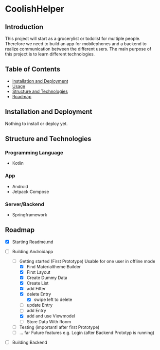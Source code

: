 # CoolishHelper

## Introduction
This project will start as a grocerylist or todolist for multiple people. Therefore we need to build an app for mobilephones and a backend to realize communication between the different users. The main purpose of this project is to learn different technologies.

## Table of Contents
- [Installation and Deployment](<#installation-and-deployment>)
- [Usage](#usage)
- [Structure and Technologies](<#structure-and-technologies>)
- [Roadmap](#roadmap)

## Installation and Deployment
Nothing to install or deploy yet.
## Structure and Technologies
### Programming Language
- Kotlin
### App
- Android
- Jetpack Compose
### Server/Backend
- Springframework

## Roadmap
- [x] Starting Readme.md

- [ ] Building Androidapp
  - [ ] Getting started (First Prototype) Usable for one user in offline mode 
    - [x] Find Materialtheme Builder
    - [x] First Layout
    - [x] Create Dummy Data
    - [x] Create List
    - [x] add Filter
    - [x] delete Entry
      - [x] swipe left to delete
    - [ ] update Entry
    - [ ] add Entry
    - [x] add and use Viewmodel 
    - [ ] Store Data With Room
  - [ ] Testing (important! after first Prototype) 
  - [ ] ... far Future features e.g. Login (after Backend Prototyp is running) 
- [ ] Building Backend
